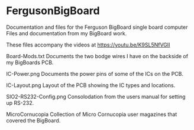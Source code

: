 # FergusonBigBoard
Documentation and files for the Ferguson BigBoard single board computer
Files and documentation from my BigBoard work.

These files accompany the videos at https://youtu.be/K9SL5NfVGII

Board-Mods.txt
  Documents the two bodge wires I have on the backside of my BigBoards PCB.

IC-Power.png
  Documents the power pins of some of the ICs on the PCB.

IC-Layout.png
  Layout of the PCB showing the IC types and locations.

SIO2-RS232-Config.png
  Consolodation from the users manual for setting up RS-232.
  
MicroCornucopia
  Collection of Micro Cornucopia user magazines that covered the BigBoard.
  
